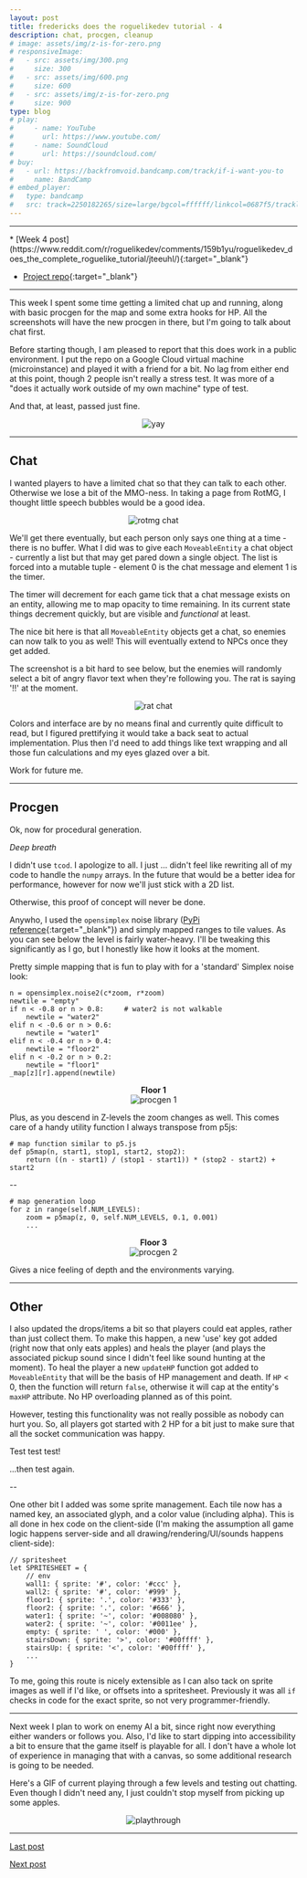 ```yaml
---
layout: post
title: fredericks does the roguelikedev tutorial - 4
description: chat, procgen, cleanup
# image: assets/img/z-is-for-zero.png
# responsiveImage:
#   - src: assets/img/300.png
#     size: 300
#   - src: assets/img/600.png
#     size: 600
#   - src: assets/img/z-is-for-zero.png
#     size: 900
type: blog
# play:
#     - name: YouTube
#       url: https://www.youtube.com/
#     - name: SoundCloud
#       url: https://soundcloud.com/
# buy:
#   - url: https://backfromvoid.bandcamp.com/track/if-i-want-you-to
#     name: BandCamp
# embed_player:
#   type: bandcamp
#   src: track=2250182265/size=large/bgcol=ffffff/linkcol=0687f5/tracklist=false/artwork=small/transparent=true/
---
```

<hr size="1" />
* [Week 4 post](https://www.reddit.com/r/roguelikedev/comments/159b1yu/roguelikedev_does_the_complete_roguelike_tutorial/jteeuhl/){:target="_blank"}

* [Project repo](https://github.com/efredericks/RL-MMO){:target="_blank"}

<hr size="1" />

This week I spent some time getting a limited chat up and running, along with basic procgen for the map and some extra hooks for HP.  All the screenshots will have the new procgen in there, but I'm going to talk about chat first.

Before starting though, I am pleased to report that this does work in a public environment.  I put the repo on a Google Cloud virtual machine (microinstance) and played it with a friend for a bit.  No lag from either end at this point, though 2 people isn't really a stress test.  It was more of a "does it actually work outside of my own machine" type of test.

And that, at least, passed just fine.

<div align="center">
  <img src="https://i.imgur.com/LF2TnIl.png" title="yay" alt="yay" />
</div>

---

## Chat

I wanted players to have a limited chat so that they can talk to each other.  Otherwise we lose a bit of the MMO-ness.  In taking a page from RotMG, I thought little speech bubbles would be a good idea. 

<div align="center">
  <img src="https://i.imgur.com/dVeW4gc.png" alt="rotmg chat" title="rotmg chat" />
</div>

We'll get there eventually, but each person only says one thing at a time - there is no buffer.  What I did was to give each `MoveableEntity` a chat object - currently a list but that may get pared down a single object.  The list is forced into a mutable tuple - element 0 is the chat message and element 1 is the timer.

The timer will decrement for each game tick that a chat message exists on an entity, allowing me to map opacity to time remaining.  In its current state things decrement quickly, but are visible and *functional* at least.

The nice bit here is that all `MoveableEntity` objects get a chat, so enemies can now talk to you as well!  This will eventually extend to NPCs once they get added.

The screenshot is a bit hard to see below, but the enemies will randomly select a bit of angry flavor text when they're following you.  The rat is saying '!!' at the moment.

<div align="center">
  <img src="https://i.imgur.com/6hwUJQn.png" alt="rat chat" title="rat chat" />
</div>

Colors and interface are by no means final and currently quite difficult to read, but I figured prettifying it would take a back seat to actual implementation.  Plus then I'd need to add things like text wrapping and all those fun calculations and my eyes glazed over a bit.

Work for future me.

---

## Procgen

Ok, now for procedural generation.

*Deep breath*

I didn't use `tcod`.  I apologize to all.  I just ... didn't feel like rewriting all of my code to handle the `numpy` arrays.  In the future that would be a better idea for performance, however for now we'll just stick with a 2D list.

Otherwise, this proof of concept will never be done.

Anywho, I used the `opensimplex` noise library ([PyPi reference](https://pypi.org/project/opensimplex/){:target="_blank"}) and simply mapped ranges to tile values.  As you can see below the level is fairly water-heavy.  I'll be tweaking this significantly as I go, but I honestly like how it looks at the moment.  

Pretty simple mapping that is fun to play with for a 'standard' Simplex noise look:

```
n = opensimplex.noise2(c*zoom, r*zoom)
newtile = "empty"
if n < -0.8 or n > 0.8:     # water2 is not walkable
    newtile = "water2"
elif n < -0.6 or n > 0.6:
    newtile = "water1"
elif n < -0.4 or n > 0.4:
    newtile = "floor2"
elif n < -0.2 or n > 0.2:
    newtile = "floor1"
_map[z][r].append(newtile)
```

<div align="center">
  <b>Floor 1</b><br />
  <img src="https://i.imgur.com/AQV8rp1.png" alt="procgen 1" title="procgen 1" />
</div>

Plus, as you descend in Z-levels the zoom changes as well.  This comes care of a handy utility function I always transpose from p5js:

```
# map function similar to p5.js
def p5map(n, start1, stop1, start2, stop2): 
    return ((n - start1) / (stop1 - start1)) * (stop2 - start2) + start2
```

--

```
# map generation loop
for z in range(self.NUM_LEVELS):
    zoom = p5map(z, 0, self.NUM_LEVELS, 0.1, 0.001)
    ...
```

<div align="center">
  <b>Floor 3</b><br />
  <img src="https://i.imgur.com/QTz0oiZ.png" alt="procgen 2" title="procgen 2" />
</div>

Gives a nice feeling of depth and the environments varying.  

---

## Other

I also updated the drops/items a bit so that players could eat apples, rather than just collect them.  To make this happen, a new 'use' key got added (right now that only eats apples) and heals the player (and plays the associated pickup sound since I didn't feel like sound hunting at the moment).  To heal the player a new `updateHP` function got added to `MoveableEntity` that will be the basis of HP management and death.  If `HP` < 0, then the function will return `false`, otherwise it will cap at the entity's `maxHP` attribute.  No HP overloading planned as of this point.

However, testing this functionality was not really possible as nobody can hurt you.  So, all players got started with 2 HP for a bit just to make sure that all the socket communication was happy.

Test test test!

...then test again.

--

One other bit I added was some sprite management.  Each tile now has a named key, an associated glyph, and a color value (including alpha).  This is all done in hex code on the client-side (I'm making the assumption all game logic happens server-side and all drawing/rendering/UI/sounds happens client-side):

```
// spritesheet
let SPRITESHEET = {
    // env
    wall1: { sprite: '#', color: '#ccc' },
    wall2: { sprite: '#', color: '#999' },
    floor1: { sprite: '.', color: '#333' },
    floor2: { sprite: '.', color: '#666' },
    water1: { sprite: '~', color: '#008080' },
    water2: { sprite: '~', color: '#0011ee' },
    empty: { sprite: ' ', color: '#000' },
    stairsDown: { sprite: '>', color: '#00ffff' },
    stairsUp: { sprite: '<', color: '#00ffff' },
    ...
}
```

To me, going this route is nicely extensible as I can also tack on sprite images as well if I'd like, or offsets into a spritesheet.  Previously it was all `if` checks in code for the exact sprite, so not very programmer-friendly.

---

Next week I plan to work on enemy AI a bit, since right now everything either wanders or follows you.  Also, I'd like to start dipping into accessibility a bit to ensure that the game itself is playable for all.  I don't have a whole lot of experience in managing that with a canvas, so some additional research is going to be needed.

Here's a GIF of current playing through a few levels and testing out chatting.  Even though I didn't need any, I just couldn't stop myself from picking up some apples.

<div align="center">
  <img src="https://i.imgur.com/ZHLAHK8.gif" alt="playthrough" title="playthrough" />
</div>

---

[Last post](/rldev-3.html)

[Next post](/rldev-5.html)
